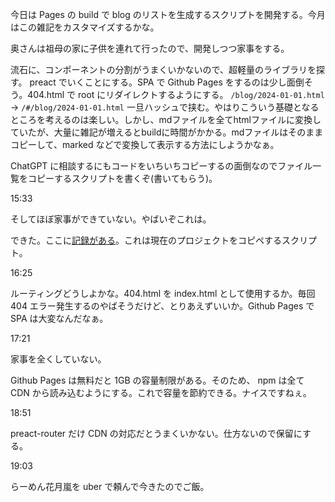 今日は Pages の build で blog のリストを生成するスクリプトを開発する。今月はこの雑記をカスタマイズするかな。

奥さんは祖母の家に子供を連れて行ったので、開発しつつ家事をする。

流石に、コンポーネントの分割がうまくいかないので、超軽量のライブラリを探す。 preact でいくことにする。SPA で Github Pages をするのは少し面倒そう。404.html で root にリダイレクトするようにする。 `/blog/2024-01-01.html` -> `/#/blog/2024-01-01.html` 一旦ハッシュで挟む。やはりこういう基礎となるところを考えるのは楽しい。しかし、mdファイルを全てhtmlファイルに変換していたが、大量に雑記が増えるとbuildに時間がかかる。mdファイルはそのままコピーして、marked などで変換して表示する方法にしようかなぁ。

ChatGPT に相談するにもコードをいちいちコピーするの面倒なのでファイル一覧をコピーするスクリプトを書くぞ(書いてもらう)。

15:33

そしてほぼ家事ができていない。やばいぞこれは。

できた。ここに[記録がある](https://chat.openai.com/share/4ea06cb9-9c13-4542-b8b8-9fc9684044b7)。これは現在のプロジェクトをコピペするスクリプト。

16:25

ルーティングどうしよかな。404.html を index.html として使用するか。毎回 404 エラー発生するのやばそうだけど、とりあえずいいか。Github Pages で SPA は大変なんだなぁ。

17:21

家事を全くしていない。

Github Pages は無料だと 1GB の容量制限がある。そのため、 npm は全て CDN から読み込むようにする。これで容量を節約できる。ナイスですねぇ。

18:51

preact-router だけ CDN の対応だとうまくいかない。仕方ないので保留にする。

19:03

らーめん花月嵐を uber で頼んで今きたのでご飯。